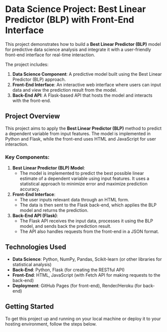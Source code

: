 # Data Science Project: Best Linear Predictor (BLP) with Front-End Interface

This project demonstrates how to build a **Best Linear Predictor (BLP)** model for predictive data science analysis and integrate it with a user-friendly front-end interface for real-time interaction.

The project includes:
1. **Data Science Component**: A predictive model built using the Best Linear Predictor (BLP) approach.
2. **Front-End Interface**: An interactive web interface where users can input data and view the prediction result from the model.
3. **Back-End API**: A Flask-based API that hosts the model and interacts with the front-end.

## Project Overview

This project aims to apply the **Best Linear Predictor (BLP)** method to predict a dependent variable from input features. The model is implemented in Python and Flask, while the front-end uses HTML and JavaScript for user interaction.

### Key Components:
1. **Best Linear Predictor (BLP) Model**: 
    - The model is implemented to predict the best possible linear estimate of a dependent variable using input features. It uses a statistical approach to minimize error and maximize prediction accuracy.
2. **Front-End Interface**: 
    - The user inputs relevant data through an HTML form. 
    - The data is then sent to the Flask back-end, which applies the BLP model and returns the prediction.
3. **Back-End API (Flask)**: 
    - The Flask API receives the input data, processes it using the BLP model, and sends back the prediction result.
    - The API also handles requests from the front-end in a JSON format.

## Technologies Used

- **Data Science**: Python, NumPy, Pandas, Scikit-learn (or other libraries for statistical analysis)
- **Back-End**: Python, Flask (for creating the RESTful API)
- **Front-End**: HTML, JavaScript (with Fetch API for making requests to the back-end)
- **Deployment**: GitHub Pages (for front-end), Render/Heroku (for back-end)

## Getting Started

To get this project up and running on your local machine or deploy it to your hosting environment, follow the steps below.

